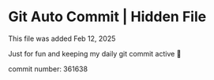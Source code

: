 # Git Auto Commit | Hidden File

This file was added Feb 12, 2025

Just for fun and keeping my daily git commit active 🤪

commit number: 361638
